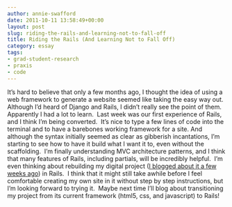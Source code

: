 ```yaml
---
author: annie-swafford
date: 2011-10-11 13:58:49+00:00
layout: post
slug: riding-the-rails-and-learning-not-to-fall-off
title: Riding the Rails (And Learning Not to Fall Off)
category: essay
tags:
- grad-student-research
- praxis
- code
---
```


It’s hard to believe that only a few months ago, I thought the idea of using a web framework to generate a website seemed like taking the easy way out.  Although I’d heard of Django and Rails, I didn’t really see the point of them.  Apparently I had a lot to learn.  Last week was our first experience of Rails, and I think I’m being converted.  It’s nice to type a few lines of code into the terminal and to have a barebones working framework for a site. And although the syntax initially seemed as clear as gibberish incantations, I’m starting to see how to have it build what I want it to, even without the scaffolding.  I’m finally understanding MVC architecture patterns, and I think that many features of Rails, including partials, will be incredibly helpful.  I’m even thinking about rebuilding my digital project ([I blogged about it a few weeks ago](https://scholarslab.org/praxis-program/introducing-our-digital-work-%E2%80%9Csongs-of-the-victorians%E2%80%9D/)) in Rails.  I think that it might still take awhile before I feel comfortable creating my own site in it without step by step instructions, but I’m looking forward to trying it.  Maybe next time I’ll blog about transitioning my project from its current framework (html5, css, and javascript) to Rails!
